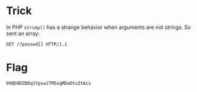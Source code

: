 # Trick

In PHP `strcmp()` has a strange behavior when arguments are not strings. So sent an array:

```
GET /?passwd[] HTTP/1.1
```

# Flag

```
O9QD9DZBDq1YpswiTM5oqMDaOtuZtAcx
```